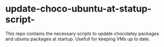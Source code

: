 # update-choco-ubuntu-at-statup-script-
This repo contains the necessary scripts to update chocolatey packages and ubuntu packages at startup. Usefull for keeping VMs up to date.
